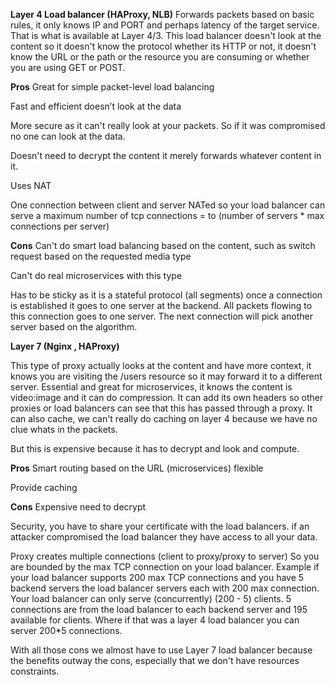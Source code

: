 **Layer 4 Load balancer (HAProxy, NLB)**
Forwards packets based on basic rules, it only knows IP and PORT and perhaps latency of the target service. That is what is available at Layer 4/3. This load balancer doesn't look at the content so it doesn't know the protocol whether its HTTP or not, it doesn't know the URL or the path or the resource you are consuming or whether you are using GET or POST.


**Pros**
Great for simple packet-level load balancing

Fast and efficient doesn’t look at the data

More secure as it can't really look at your packets. So if it was compromised no one can look at the data.

Doesn't need to decrypt the content it merely forwards whatever content in it. 

Uses NAT 

One connection between client and server NATed so your load balancer can serve a maximum number of tcp connections = to (number of servers * max connections per server) 

**Cons**
Can't do smart load balancing based on the content, such as switch request based on the requested media type

Can't do real microservices with this type

Has to be sticky as it is a stateful protocol (all segments) once a connection is established it goes to one server at the backend. All packets flowing to this connection goes to one server. The next connection will pick another server based on the algorithm. 



**Layer 7 (Nginx , HAProxy)** 

This type of proxy actually looks at the content and have more context, it knows you are visiting the /users resource so it may forward it to a different server. Essential and great for microservices, it knows the content is video:image and it can do compression. It can add its own headers so other proxies or load balancers can see that this has passed through a proxy. It can also cache, we can't really do caching on layer 4 because we have no clue whats in the packets. 

But this is expensive because it has to decrypt and look and compute.

**Pros**
Smart routing based on the URL (microservices) flexible
 
Provide caching

**Cons**
Expensive need to decrypt

Security, you have to share your certificate with the load balancers. if an attacker compromised the load balancer they have access to all your data.

Proxy creates multiple connections (client to proxy/proxy to server) So you are bounded by the max TCP connection on your load balancer. Example if your load balancer supports 200 max TCP connections and you have 5 backend servers the load balancer servers each with 200 max connection. Your load balancer can only serve (concurrently) (200 - 5) clients. 5 connections are from the load balancer to each backend server and 195 available for clients. Where if that was a layer 4 load balancer you can server 200*5 connections.


With all those cons we almost have to use Layer 7 load balancer because the benefits outway the cons, especially that we don't have resources constraints. 
